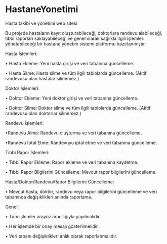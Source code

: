 # HastaneYonetimi
 Hasta takibi ve yönetimi web sitesi

Bu projede hastaların kayıt oluşturabileceği, doktorlara randevu alabileceği, tıbbi raporları saklayabileceği ve genel olarak sağlıkla ilgili işlemleri yönetebileceği bir hastane yönetim sistemi platformu hazırlanmıştır.

Hasta İşlemleri:

•	Hasta Ekleme: Yeni hasta girişi ve veri tabanına güncelleme.

•	Hasta Silme: Hasta silme ve tüm ilgili tablolarda güncelleme. (Aktif randevusu olan hastalar silinemez.)


Doktor İşlemleri:

•	Doktor Ekleme: Yeni doktor girişi ve veri tabanına güncelleme.

•	Doktor Silme: Doktor silme ve tüm ilgili tablolarda güncelleme. (Aktif randevusu olan doktorlar silinemez.)


Randevu İşlemleri:

•Randevu Alma: Randevu oluşturma ve veri tabanına güncelleme.

•Randevu İptal Etme: Randevuyu iptal etme ve veri tabanına güncelleme.


Tıbbi Rapor İşlemleri:

•	Tıbbi Rapor Ekleme: Rapor ekleme ve veri tabanına kaydetme.

•	Tıbbi Rapor Bilgilerini Güncelleme: Mevcut rapor bilgilerini güncelleme.
 
 

Hasta/Doktor/Randevu/Rapor Bilgilerini Güncelleme:

•	Mevcut hasta, doktor, randevu veya rapor bilgilerini güncelleme ve veri tabanında değişiklikleri anında raporlama.


Genel:

•	Tüm işlemler arayüz aracılığıyla yapılmalıdır.

•	Her işlemde bir onay mesajı gösterilmelidir.

•	Veri tabanı değişiklikleri anlık olarak raporlanmalıdır.
